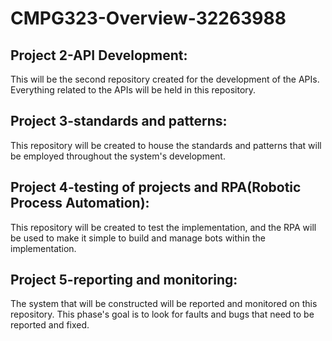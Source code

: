 # CMPG323-Overview-32263988

## Project 2-API Development:

This will be the second repository created for the development of the APIs. Everything related to the APIs will be held in this repository.

## Project 3-standards and patterns:

This repository will be created to house the standards and patterns that will be employed throughout the system's development.

## Project 4-testing of projects and RPA(Robotic Process Automation):

This repository will be created to test the implementation, and the RPA will be used to make it simple to build and manage bots within the implementation.

## Project 5-reporting and monitoring:

The system that will be constructed will be reported and monitored on this repository. This phase's goal is to look for faults and bugs that need to be reported and fixed.
